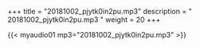 +++
title = "20181002_pjytk0in2pu.mp3"
description = " 20181002_pjytk0in2pu.mp3 "
weight = 20
+++

{{< myaudio01 mp3="20181002_pjytk0in2pu.mp3" >}}

